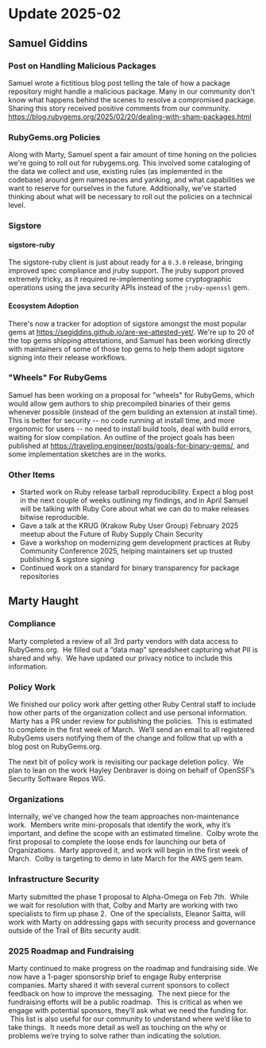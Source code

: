 # Update 2025-02

## Samuel Giddins

### Post on Handling Malicious Packages
Samuel wrote a fictitious blog post telling the tale of how a package repository might handle a malicious package.  Many in our community don't know what happens behind the scenes to resolve a compromised package.  Sharing this story received positive comments from our community.  https://blog.rubygems.org/2025/02/20/dealing-with-sham-packages.html

### RubyGems.org Policies

Along with Marty, Samuel spent a fair amount of time honing on the policies we're going to roll out for rubygems.org. This involved some cataloging of the data we collect and use, existing rules (as implemented in the codebase) around gem namespaces and yanking, and what capabilities we want to reserve for ourselves in the future. Additionally, we've started thinking about what will be necessary to roll out the policies on a technical level.

### Sigstore

#### sigstore-ruby

The sigstore-ruby client is just about ready for a `0.3.0` release, bringing improved spec compliance and jruby support. The jruby support proved extremely tricky, as it required re-implementing some cryptographic operations using the java security APIs instead of the `jruby-openssl` gem.

#### Ecosystem Adoption

There's now a tracker for adoption of sigstore amongst the most popular gems at https://segiddins.github.io/are-we-attested-yet/. We're up to 20 of the top gems shipping attestations, and Samuel has been working directly with maintainers of some of those top gems to help them adopt sigstore signing into their release workflows.

### "Wheels" For RubyGems

Samuel has been working on a proposal for "wheels" for RubyGems, which would allow gem authors to ship precompiled binaries of their gems whenever possible (instead of the gem building an extension at install time). This is better for security -- no code running at install time, and more ergonomic for users -- no need to install build tools, deal with build errors, waiting for slow compilation. An outline of the project goals has been published at https://traveling.engineer/posts/goals-for-binary-gems/, and some implementation sketches are in the works.

### Other Items

* Started work on Ruby release tarball reproducibility. Expect a blog post in the next couple of weeks outlining my findings, and in April Samuel will be talking with Ruby Core about what we can do to make releases bitwise reproducible.
* Gave a talk at the KRUG (Krakow Ruby User Group) February 2025 meetup about the Future of Ruby Supply Chain Security
* Gave a workshop on modernizing gem development practices at Ruby Community Conference 2025, helping maintainers set up trusted publishing & sigstore signing
* Continued work on a standard for binary transparency for package repositories

## Marty Haught

### Compliance
Marty completed a review of all 3rd party vendors with data access to RubyGems.org.  He filled out a “data map” spreadsheet capturing what PII is shared and why.  We have updated our privacy notice to include this information.

### Policy Work
We finished our policy work after getting other Ruby Central staff to include how other parts of the organization collect and use personal information.  Marty has a PR under review for publishing the policies.  This is estimated to complete in the first week of March.  We’ll send an email to all registered RubyGems users notifying them of the change and follow that up with a blog post on RubyGems.org.  

The next bit of policy work is revisiting our package deletion policy.  We plan to lean on the work Hayley Denbraver is doing on behalf of OpenSSF’s Security Software Repos WG.

### Organizations
Internally, we’ve changed how the team approaches non-maintenance work.  Members write mini-proposals that identify the work, why it’s important, and define the scope with an estimated timeline.  Colby wrote the first proposal to complete the loose ends for launching our beta of Organizations.  Marty approved it, and work will begin in the first week of March.  Colby is targeting to demo in late March for the AWS gem team.

### Infrastructure Security
Marty submitted the phase 1 proposal to Alpha-Omega on Feb 7th.  While we wait for resolution with that, Colby and Marty are working with two specialists to firm up phase 2.  One of the specialists, Eleanor Saitta, will work with Marty on addressing gaps with security process and governance outside of the Trail of Bits security audit. 

### 2025 Roadmap and Fundraising
Marty continued to make progress on the roadmap and fundraising side. We now have a 1-pager sponsorship brief to engage Ruby enterprise companies. Marty shared it with several current sponsors to collect feedback on how to improve the messaging.  The next piece for the fundraising efforts will be a public roadmap.  This is critical as when we engage with potential sponsors, they’ll ask what we need the funding for.  This list is also useful for our community to understand where we’d like to take things.  It needs more detail as well as touching on the why or problems we’re trying to solve rather than indicating the solution.
